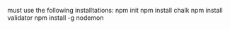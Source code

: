 must use the following installtations:
npm init
npm install chalk
npm install validator
npm install -g nodemon